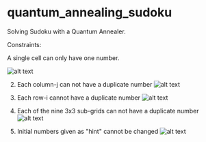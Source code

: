 # quantum_annealing_sudoku
Solving Sudoku with a Quantum Annealer. 


Constraints: 

A single cell can only have one number.

![alt text](https://cdn-images-1.medium.com/max/1116/1*7B27ezktcpRir8T-zMXu_A.png "A single cell can only have one number.")

2. Each column-j can not have a duplicate number ![alt text](https://cdn-images-1.medium.com/max/1116/1*7B27ezktcpRir8T-zMXu_A.png "A single cell can only have one number.")

3. Each row-i cannot have a duplicate number ![alt text](https://cdn-images-1.medium.com/max/1116/1*7B27ezktcpRir8T-zMXu_A.png "A single cell can only have one number.")

4. Each of the nine 3x3 sub-grids can not have a duplicate number ![alt text](https://cdn-images-1.medium.com/max/1116/1*7B27ezktcpRir8T-zMXu_A.png "A single cell can only have one number.")

5. Initial numbers given as "hint" cannot be changed ![alt text](https://cdn-images-1.medium.com/max/1116/1*7B27ezktcpRir8T-zMXu_A.png "A single cell can only have one number.")
